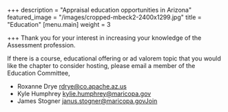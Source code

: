 +++
description = "Appraisal education opportunities in Arizona"
featured_image = "/images/cropped-mbeck2-2400x1299.jpg"
title = "Education"
[menu.main]
weight = 3

+++
Thank you for your interest in increasing your knowledge of the Assessment profession.

If there is a course, educational offering or ad valorem topic that you would like the chapter to consider hosting, please email a member of the Education Committee, 

* Roxanne Drye                  [rdrye@co.apache.az.us]()
* Kyle Humphrey                [kylie.humphrey@maricopa.gov]()
* James Stogner                 [janus.stogner@maricopa.govJoin]()